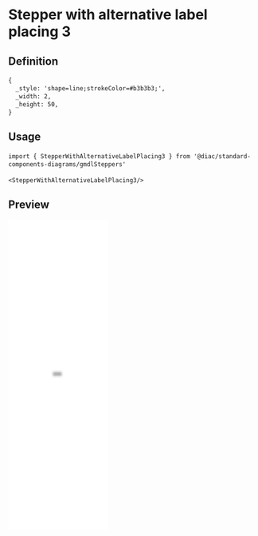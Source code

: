 # Stepper with alternative label placing 3

## Definition

```
{
  _style: 'shape=line;strokeColor=#b3b3b3;',
  _width: 2,
  _height: 50,
}
```

## Usage

```
import { StepperWithAlternativeLabelPlacing3 } from '@diac/standard-components-diagrams/gmdlSteppers'

<StepperWithAlternativeLabelPlacing3/>
```

## Preview

<img src="./stepper-with-alternative-label-placing-3.png" width="200"/>
